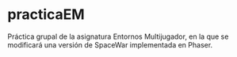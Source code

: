 # practicaEM
Práctica grupal de la asignatura Entornos Multijugador, en la que se modificará una versión de SpaceWar implementada en Phaser.
